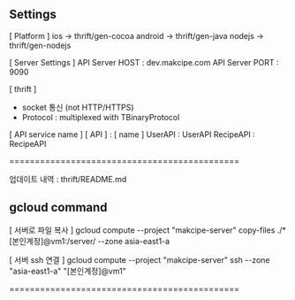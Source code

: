 Settings
--------------------------------------------
[ Platform ]
ios 	->	thrift/gen-cocoa
android ->	thrift/gen-java
nodejs 	-> 	thrift/gen-nodejs

[ Server Settings ]
API Server HOST : dev.makcipe.com
API Server PORT : 9090

[ thrift ]
 - socket 통신 (not HTTP/HTTPS)
 - Protocol : multiplexed with TBinaryProtocol

[ API service name ]
[   API   ]	: [  name  ]
 UserAPI 	:  UserAPI
 RecipeAPI 	:  RecipeAPI

=============================================


업데이트 내역 : thrift/README.md



gcloud command
--------------------------------------------
[ 서버로 파일 복사 ]
gcloud compute --project "makcipe-server" copy-files ./* [본인계정]@vm1:/server/ --zone asia-east1-a

[ 서버 ssh 연결 ]
gcloud compute --project "makcipe-server" ssh --zone "asia-east1-a" "[본인계정]@vm1"

=============================================